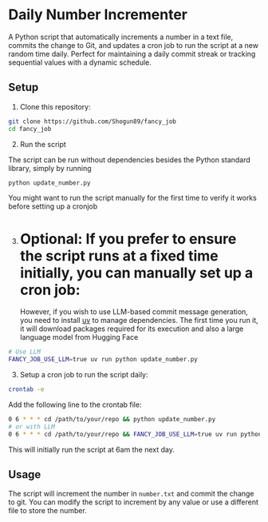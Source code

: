 # Daily Number Incrementer

A Python script that automatically increments a number in a text file, commits the change to Git, and updates a cron job to run the script at a new random time daily. Perfect for maintaining a daily commit streak or tracking sequential values with a dynamic schedule.

## Setup

1. Clone this repository:

```bash
git clone https://github.com/Shogun89/fancy_job
cd fancy_job
```

2.  Run the script

The script can be run without dependencies besides the Python standard library,
simply by running

```bash
python update_number.py
```

You might want to run the script manually for the first time to verify it works
before setting up a cronjob

3. # Optional: If you prefer to ensure the script runs at a fixed time initially, you can manually set up a cron job:
   However, if you wish to use LLM-based commit message generation, you need to
   install [uv](https://docs.astral.sh/uv) to manage dependencies.
   The first time you run it, it will download packages required for its execution
   and also a large language model from Hugging Face

```bash
# Use LLM
FANCY_JOB_USE_LLM=true uv run python update_number.py
```

3. Setup a cron job to run the script daily:

```bash
crontab -e
```

Add the following line to the crontab file:

```bash
0 6 * * * cd /path/to/your/repo && python update_number.py
# or with LLM
0 6 * * * cd /path/to/your/repo && FANCY_JOB_USE_LLM=true uv run python update_number.py
```

This will initially run the script at 6am the next day.

## Usage

The script will increment the number in `number.txt` and commit the change to git. You can modify the script to increment by any value or use a different file to store the number.

